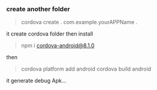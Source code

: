 ### create another folder
> cordova create . com.example.yourAPPName .

it create cordova folder then install

>npm i cordova-android@8.1.0

then 
> cordova platform add android
> cordova build android

it generate debug Apk...